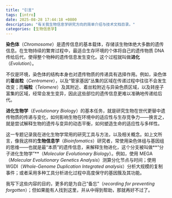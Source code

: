 ```yaml
---
title: "引言"
tags: [intro]
date: 2025-08-28 17:44:18 +0800
description: "有关我生物信息学研究方向的简单介绍与技术文档目录。"
categories: [生物信息学]
---
```


**染色体**（_Chromosome_）是遗传信息的基本载体，存储该生物体绝大多数的遗传信息。在生物持续的繁育过程中，最适合生存环境的个体将自己的遗传物质 DNA 传给后代，使得整个物种的遗传信息发生变化。这个过程就叫做**进化**（_Evolution_）。

不仅是环境，染色体的结构本身也对遗传物质的传递具有选择作用。例如，染色体的**着丝粒**（_Centromere_），以及“管家基因”丛集的区域在传递过程中往往不会发生改变；而**端粒**（_Telomere_）及其附近、着丝粒附近与异染色质区域，以及转座子富集的区域，经常会发生变异，因此这些部位的遗传信息更难以准确地传递给后代。

**进化生物学**（_Evolutionary Biology_）的基本任务，就是研究生物在世代更替中遗传物质的传递与变化，如何影响生物在环境中的适应性与生存竞争力——换言之，就是尝试解释生物的遗传与变异的动态平衡，如何塑造生命的适应性与多样性。

这一专题记录我在进化生物学常用的研究工具与方法，以及相关概念。如上文所言，像我这样的**生物信息学**（_Bioinfomatics_）研究者，常使用染色体组与基因组的思维——也就是最“本质”的遗传信息，来解释生物进化，这个分支被叫做**“分子进化生物学”**（_Molecular Evolutionary Biology_）。例如，使用 MEGA（_Molecular Evolutionary Genetics Analysis_）测算分化节点与时间；使用 WGDI（_Whole-Genome Duplication Integrated analysis_）分析大规模的复制事件；或者采用多种工具分析进化过程中高度保守的基因簇及其功能。

我写下这些内容的目的，更多的是为自己“备忘”（_recording for preventing forgotten_）；但如果能有人找到这里，并从中得到帮助，那就再好不过了。
